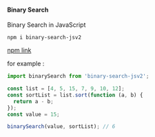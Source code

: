 #### Binary Search

Binary Search in JavaScript

`npm i binary-search-jsv2`

[npm link](https://www.npmjs.com/package/binary-search-jsv2)

for example :

```javascript
import binarySearch from 'binary-search-jsv2';

const list = [4, 5, 15, 7, 9, 10, 12];
const sortList = list.sort(function (a, b) {
  return a - b;
});
const value = 15;

binarySearch(value, sortList); // 6
```
